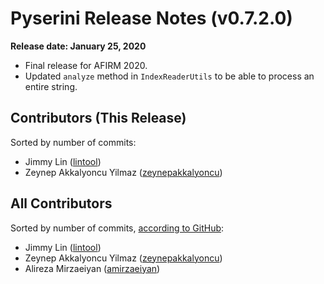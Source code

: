# Pyserini Release Notes (v0.7.2.0)

**Release date: January 25, 2020**

+ Final release for AFIRM 2020.
+ Updated `analyze` method in `IndexReaderUtils` to be able to process an entire string.

## Contributors (This Release)

Sorted by number of commits:

+ Jimmy Lin ([lintool](https://github.com/lintool))
+ Zeynep Akkalyoncu Yilmaz ([zeynepakkalyoncu](https://github.com/zeynepakkalyoncu))

## All Contributors

Sorted by number of commits, [according to GitHub](https://github.com/castorini/pyserini/graphs/contributors):

+ Jimmy Lin ([lintool](https://github.com/lintool))
+ Zeynep Akkalyoncu Yilmaz ([zeynepakkalyoncu](https://github.com/zeynepakkalyoncu))
+ Alireza Mirzaeiyan ([amirzaeiyan](https://github.com/amirzaeiyan))
